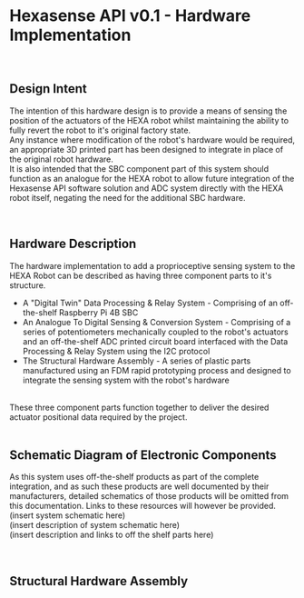 # Hexasense API v0.1 - Hardware Implementation
<br>

## Design Intent

The intention of this hardware design is to provide a means of sensing the position of the actuators of the HEXA robot whilst maintaining the ability to fully revert the robot 
to it's original factory state.
<br>
Any instance where modification of the robot's hardware would be required, an appropriate 3D printed part has been designed to integrate in place of the original robot hardware.
<br>
It is also intended that the SBC component part of this system should function as an analogue for the HEXA robot to allow future integration of the Hexasense API software solution and ADC system 
directly with the HEXA robot itself, negating the need for the additional SBC hardware.
<br>

<br>

## Hardware Description

The hardware implementation to add a proprioceptive sensing system to the HEXA Robot can be described as having three component parts to it's structure.
<br>
- A "Digital Twin" Data Processing & Relay System - Comprising of an off-the-shelf Raspberry Pi 4B SBC
- An Analogue To Digital Sensing & Conversion System - Comprising of a series of potentiometers mechanically coupled to the robot's actuators and an off-the-shelf ADC printed circuit board interfaced with the Data Processing & Relay System using the I2C protocol
- The Structural Hardware Assembly - A series of plastic parts manufactured using an FDM rapid prototyping process and designed to integrate the sensing system with the robot's hardware
<br>
These three component parts function together to deliver the desired actuator positional data required by the project.
<br>

<br>

## Schematic Diagram of Electronic Components

As this system uses off-the-shelf products as part of the complete integration, and as such these products are well documented by their manufacturers, detailed schematics of those products will be omitted from this documentation. Links to these resources will however be provided.
<br>
(insert system schematic here)
<br>
(insert description of system schematic here)
<br>
(insert description and links to off the shelf parts here)
<br>

<br>

## Structural Hardware Assembly


